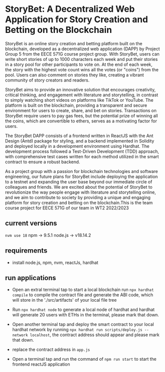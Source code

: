 # StoryBet: A Decentralized Web Application for Story Creation and Betting on the Blockchain

StoryBet is an online story creation and betting platform built on the blockchain, developed as a decentralized web application (DAPP) by Project Group 5 from the EECE 571G course project group. With StoryBet, users can write short stories of up to 1000 characters each week and put their stories in a story pool for other participants to vote on. At the end of each week, the story with the highest vote count wins all the votes (or "coins") from the pool. Users can also comment on stories they like, creating a vibrant community of story creators and readers.

StoryBet aims to provide an innovative solution that encourages creativity, critical thinking, and engagement with literature and storytelling, in contrast to simply watching short videos on platforms like TikTok or YouTube. The platform is built on the blockchain, providing a transparent and secure environment for users to create, share, and bet on stories. Transactions on StoryBet require users to pay gas fees, but the potential prize of winning all the coins, which are convertible to ethers, serves as a motivating factor for users.

The StoryBet DAPP consists of a frontend written in ReactJS with the Ant Design (Antd) package for styling, and a backend implemented in Solidity and deployed locally in a development environment using Hardhat. The development process followed a Test-Driven Development (TDD) approach, with comprehensive test cases written for each method utilized in the smart contract to ensure a robust backend.

As a project group with a passion for blockchain technologies and software engineering, our future plans for StoryBet include deploying the application to a testnet and expanding the user base beyond our immediate circle of colleagues and friends. We are excited about the potential of StoryBet to revolutionize the way people engage with literature and storytelling online, and we aim to contribute to society by providing a unique and engaging platform for story creation and betting on the blockchain.This is the team course project for EECE 571G of our team in WT2 2022/2023

## current versions
`nvm use 18`
npm -> 9.5.1
node.js -> v18.14.2

## requirements

- install node.js, npm, nvm, reactJs, hardhat

## run applications
- Open an extral terminal tap to start a local blockchain run `npx hardhat compile` to compile the contract file and generate the ABI code, which will store in the './src/artifacts' of your local file tree

- Run `npx hardhat node` to generate a local node of hardhat and hardhat will generate 20 users with ETHs in the terminal, please mark that down.

- Open another terminal tap and deploy the smart contract to your local hardhat network by running `npx hardhat run scripts/deploy.js --network localhost`, the contract address should appear and please mark that down.

- replace the contract address in `app.js`

- Open a terminal tap and run the command of `npm run start` to start the frontend reactJS application




